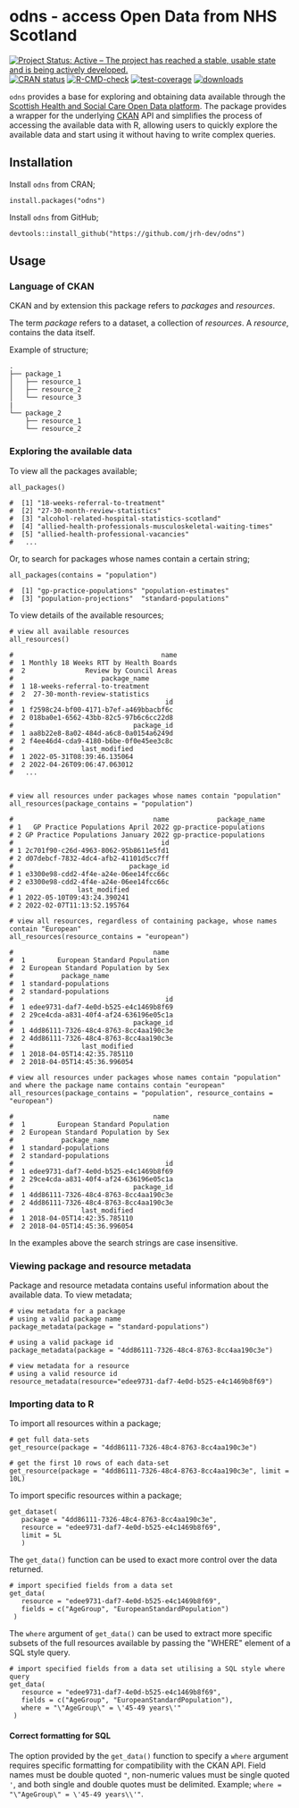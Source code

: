 # odns - access Open Data from NHS Scotland

<!-- badges: start -->

<a href="https://www.repostatus.org/#active"><img src="https://www.repostatus.org/badges/latest/active.svg" alt="Project Status: Active – The project has reached a stable, usable state and is being actively developed." /></a>
[![CRAN status](https://cranchecks.info/badges/flavor/release/odns)](https://cran.r-project.org/web/checks/check_results_odns.html)
[![R-CMD-check](https://github.com/jrh-dev/odns/actions/workflows/check-standard.yaml/badge.svg)](https://github.com/jrh-dev/odns/actions/workflows/check-standard.yaml)
[![test-coverage](https://github.com/jrh-dev/odns/actions/workflows/test-coverage.yaml/badge.svg)](https://github.com/jrh-dev/odns/actions/workflows/test-coverage.yaml)
[![downloads](https://cranlogs.r-pkg.org/badges/odns)](https://www.rdocumentation.org/trends)

<!-- badges: end -->

`odns` provides a base for exploring and obtaining data available through the [Scottish Health and Social Care Open Data platform](https://www.opendata.nhs.scot/). The package provides a wrapper for the underlying [CKAN](https://ckan.org) API and simplifies the process of accessing the available data with R, allowing users to quickly explore the available data and start using it without having to write complex queries.

## Installation
Install `odns` from CRAN;
```
install.packages("odns")
```

Install `odns` from GitHub;

```
devtools::install_github("https://github.com/jrh-dev/odns")
```

## Usage

### Language of CKAN
CKAN and by extension this package refers to *packages* and *resources*. 

The term *package* refers to a dataset, a collection of *resources*. A *resource*, contains the data itself.

Example of structure;

```
.
├── package_1
│   ├── resource_1
│   ├── resource_2
│   └── resource_3
|
└── package_2
    ├── resource_1
    └── resource_2
```

### Exploring the available data

To view all the packages available;

```
all_packages()
  
#  [1] "18-weeks-referral-to-treatment"                                                
#  [2] "27-30-month-review-statistics"                                                
#  [3] "alcohol-related-hospital-statistics-scotland"
#  [4] "allied-health-professionals-musculoskeletal-waiting-times"
#  [5] "allied-health-professional-vacancies"
#   ...
```

Or, to search for packages whose names contain a certain string;

```
all_packages(contains = "population")

#  [1] "gp-practice-populations" "population-estimates"   
#  [3] "population-projections"  "standard-populations"
```

To view details of the available resources;

```
# view all available resources
all_resources()

#                                     name
#  1 Monthly 18 Weeks RTT by Health Boards
#  2               Review by Council Areas
#                      package_name
#  1 18-weeks-referral-to-treatment
#  2  27-30-month-review-statistics
#                                      id
#  1 f2598c24-bf00-4171-b7ef-a469bbacbf6c
#  2 018ba0e1-6562-43bb-82c5-97b6c6cc22d8
#                              package_id
#  1 aa8b22e8-8a02-484d-a6c8-0a0154a6249d
#  2 f4ee46d4-cda9-4180-b6be-0f0e45ee3c8c
#                 last_modified
#  1 2022-05-31T08:39:46.135064
#  2 2022-04-26T09:06:47.063012
#   ...


# view all resources under packages whose names contain "population"
all_resources(package_contains = "population")

#                                   name            package_name
# 1   GP Practice Populations April 2022 gp-practice-populations
# 2 GP Practice Populations January 2022 gp-practice-populations
#                                     id
# 1 2c701f90-c26d-4963-8062-95b8611e5fd1
# 2 d07debcf-7832-4dc4-afb2-41101d5cc7ff
#                             package_id
# 1 e3300e98-cdd2-4f4e-a24e-06ee14fcc66c
# 2 e3300e98-cdd2-4f4e-a24e-06ee14fcc66c
#                last_modified
# 1 2022-05-10T09:43:24.390241
# 2 2022-02-07T11:13:52.195764

# view all resources, regardless of containing package, whose names contain "European"
all_resources(resource_contains = "european")

#                                   name
#  1        European Standard Population
#  2 European Standard Population by Sex
#            package_name
#  1 standard-populations
#  2 standard-populations
#                                      id
#  1 edee9731-daf7-4e0d-b525-e4c1469b8f69
#  2 29ce4cda-a831-40f4-af24-636196e05c1a
#                              package_id
#  1 4dd86111-7326-48c4-8763-8cc4aa190c3e
#  2 4dd86111-7326-48c4-8763-8cc4aa190c3e
#                 last_modified
#  1 2018-04-05T14:42:35.785110
#  2 2018-04-05T14:45:36.996054

# view all resources under packages whose names contain "population" and where the package name contains contain "european"
all_resources(package_contains = "population", resource_contains = "european")

#                                   name
#  1        European Standard Population
#  2 European Standard Population by Sex
#            package_name
#  1 standard-populations
#  2 standard-populations
#                                      id
#  1 edee9731-daf7-4e0d-b525-e4c1469b8f69
#  2 29ce4cda-a831-40f4-af24-636196e05c1a
#                              package_id
#  1 4dd86111-7326-48c4-8763-8cc4aa190c3e
#  2 4dd86111-7326-48c4-8763-8cc4aa190c3e
#                 last_modified
#  1 2018-04-05T14:42:35.785110
#  2 2018-04-05T14:45:36.996054

```

In the examples above the search strings are case insensitive.

### Viewing package and resource metadata

Package and resource metadata contains useful information about the available data. To view metadata;

```
# view metadata for a package
# using a valid package name
package_metadata(package = "standard-populations")

# using a valid package id
package_metadata(package = "4dd86111-7326-48c4-8763-8cc4aa190c3e")

# view metadata for a resource
# using a valid resource id
resource_metadata(resource="edee9731-daf7-4e0d-b525-e4c1469b8f69")
```

### Importing data to R

To import all resources within a package;

```
# get full data-sets
get_resource(package = "4dd86111-7326-48c4-8763-8cc4aa190c3e")

# get the first 10 rows of each data-set
get_resource(package = "4dd86111-7326-48c4-8763-8cc4aa190c3e", limit = 10L)
```

To import specific resources within a package;

```
get_dataset(
   package = "4dd86111-7326-48c4-8763-8cc4aa190c3e",
   resource = "edee9731-daf7-4e0d-b525-e4c1469b8f69",
   limit = 5L
   )
```

The `get_data()` function can be used to exact more control over the data returned.

```
# import specified fields from a data set
get_data(
   resource = "edee9731-daf7-4e0d-b525-e4c1469b8f69",
   fields = c("AgeGroup", "EuropeanStandardPopulation")
 )
```

The `where` argument of `get_data()` can be used to extract more specific subsets of the full resources available by passing the "WHERE" element of a SQL style query.
```
# import specified fields from a data set utilising a SQL style where query
get_data(
   resource = "edee9731-daf7-4e0d-b525-e4c1469b8f69",
   fields = c("AgeGroup", "EuropeanStandardPopulation"),
   where = "\"AgeGroup\" = \'45-49 years\'"
 )
 ```
 
#### Correct formatting for SQL
 
The option provided by the `get_data()` function to specify a `where` argument requires specific formatting for compatibility with the CKAN API. Field names must be double quoted `"`, non-numeric values must be single quoted `'`, and both single and double quotes must be delimited. Example; `where = "\"AgeGroup\" = \'45-49 years\\'"`.